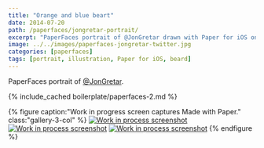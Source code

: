 ```yaml
---
title: "Orange and blue beart"
date: 2014-07-20
path: /paperfaces/jongretar-portrait/
excerpt: "PaperFaces portrait of @JonGretar drawn with Paper for iOS on an iPad."
image: ../../images/paperfaces-jongretar-twitter.jpg
categories: [paperfaces]
tags: [portrait, illustration, Paper for iOS, beard]
---
```


PaperFaces portrait of [@JonGretar](https://twitter.com/jongretar).

{% include_cached boilerplate/paperfaces-2.md %}

{% figure caption:"Work in progress screen captures Made with Paper." class:"gallery-3-col" %}
[![Work in process screenshot](../../images/paperfaces-jongretar-process-1-600.jpg)](../../images/paperfaces-jongretar-process-1-lg.jpg) [![Work in process screenshot](../../images/paperfaces-jongretar-process-2-600.jpg)](../../images/paperfaces-jongretar-process-2-lg.jpg) [![Work in process screenshot](../../images/paperfaces-jongretar-process-3-600.jpg)](../../images/paperfaces-jongretar-process-3-lg.jpg)
{% endfigure %}
